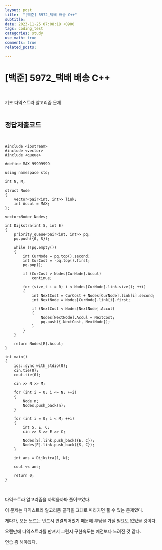 ```yaml
---
layout: post
title:  "[백준] 5972_택배 배송 C++"
subtitle:   
date: 2023-11-25 07:08:18 +0900
tags: coding_test
categories: study
use_math: true
comments: true
related_posts:

---
```


# [백준] 5972_택배 배송 C++<br/>
<br/>

기초 다익스트라 알고리즘 문제<br/>
<br/>

## 정답제출코드<br/>
<br/>

```
#include <iostream>
#include <vector>
#include <queue>

#define MAX 99999999

using namespace std;

int N, M;

struct Node
{
    vector<pair<int, int>> link;
    int Accul = MAX;
};

vector<Node> Nodes;

int Dijkstra(int S, int E)
{
    priority_queue<pair<int, int>> pq;
    pq.push({0, S});

    while (!pq.empty())
    {
        int CurNode = pq.top().second;
        int CurCost = -pq.top().first;
        pq.pop();

        if (CurCost > Nodes[CurNode].Accul)
            continue;
        
        for (size_t i = 0; i < Nodes[CurNode].link.size(); ++i)
        {
            int NextCost = CurCost + Nodes[CurNode].link[i].second;
            int NextNode = Nodes[CurNode].link[i].first;

            if (NextCost < Nodes[NextNode].Accul)
            {
                Nodes[NextNode].Accul = NextCost;
                pq.push({-NextCost, NextNode});
            }
        }
    }

    return Nodes[E].Accul;
}

int main()
{
    ios::sync_with_stdio(0);
    cin.tie(0);
    cout.tie(0);

    cin >> N >> M;

    for (int i = 0; i <= N; ++i)
    {
        Node n;
        Nodes.push_back(n);
    }

    for (int i = 0; i < M; ++i)
    {
        int S, E, C;
        cin >> S >> E >> C;

        Nodes[S].link.push_back({E, C});
        Nodes[E].link.push_back({S, C});
    }

    int ans = Dijkstra(1, N);

    cout << ans;

    return 0;
}
```
<br/>

다익스트라 알고리즘을 까먹을까봐 풀어보았다.<br/>

이 문제는 다익스트라 알고리즘 골격을 그대로 따라가면 풀 수 있는 문제였다.<br/>

게다가, 모든 노드는 반드시 연결되어있기 때문에 부담을 가질 필요도 없었을 것이다.<br/>

오랜만에 다익스트라를 만져서 그런지 구현속도는 예전보다 느려진 것 같다.<br/>

연습 좀 해야겠다.